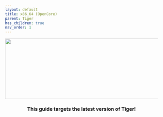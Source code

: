 ```yaml
---
layout: default
title: x86_64 (OpenCore)
parent: Tiger
has_children: true
nav_order: 1
---
```


<p align="center">
  <img width="650" height="200" src="../../../../assets/HeaderAMD64.png">
</p>

<h3 align="center">This guide targets the latest version of Tiger!</h3>
